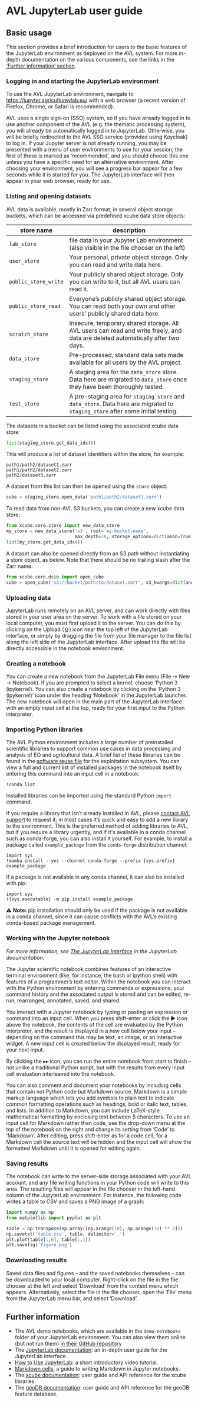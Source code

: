 # AVL JupyterLab user guide

## Basic usage

This section provides a brief introduction for users to the basic features of
the JupyterLab environment as deployed on the AVL system. For more in-depth
documentation on the various components, see the links in the
[‘Further information’ section](#further-information).

### Logging in and starting the JupyterLab environment

To use the AVL JupyterLab environment, navigate to
<https://jupyter.agriculturevlab.eu/> with a web browser (a recent version of
Firefox, Chrome, or Safari is recommended).

AVL uses a single sign-on (SSO) system, so if you have already logged in to
use another component of the AVL (e.g. the thematic processing system),
you will already be automatically logged in to JupyterLab. Otherwise, you
will be briefly redirected to the AVL SSO service (provided using Keycloak)
to log in. If your Jupyter server is not already running, you may be presented
with a menu of user environments to use for your session; the first of these
is marked as ‘recommended’, and you should choose this one unless you have a
specific need for an alternative environment. After choosing your environment,
you will see a progress bar appear for a few seconds while it is started for
you. The JupyterLab interface will then appear in your web browser, ready for
use.

### Listing and opening datasets

AVL data is available, mostly in Zarr format, in several object storage buckets,
which can be accessed via predefined xcube data store objects:

| store name | description |
|---|---|
| `lab_store` | file data in your Jupyter Lab environment (also visible in the file chooser on the left) |
| `user_store` | Your personal, private object storage. Only you can read and write data here. |
| `public_store_write` | Your publicly shared object storage. Only you can write to it, but all AVL users can read it. |
| `public_store_read` | Everyone’s publicly shared object storage. You can read both your own and other users’ publicly shared data here. |
| `scratch_store` | Insecure, temporary shared storage. All AVL users can read and write freely, and data are deleted automatically after two days. |
| `data_store` | Pre-processed, standard data sets made available for all users by the AVL project. |
| `staging_store` | A staging area for the `data_store` store. Data here are migrated to `data_store` once they have been thoroughly tested. |
| `test_store` | A pre-staging area for `staging_store` and `data_store`. Data here are migrated to `staging_store` after some initial testing. |

The datasets in a bucket can be listed using the associated xcube data store:

```python
list(staging_store.get_data_ids())
```

This will produce a list of dataset identifiers within the store, for example:

```
path1/path2/dataset1.zarr
path1/path2/dataset2.zarr
path2/dataset3.zarr
```

A dataset from this list can then be opened using the `store` object:

```python
cube = staging_store.open_data('path1/path2/dataset1.zarr')
```

To read data from non-AVL S3 buckets, you can create a new xcube data store:

```python
from xcube.core.store import new_data_store
my_store = new_data_store('s3', root='my-bucket-name',
                          max_depth=10, storage_options=dict(anon=True))
list(my_store.get_data_ids())
```

A dataset can also be opened directly from an S3 path without instantiating a
store object, as below. Note that there should be no trailing slash after the
Zarr name.

```python
from xcube.core.dsio import open_cube
cube = open_cube('s3://bucket/path/to/dataset.zarr', s3_kwargs=dict(anon=True))
```


### Uploading data

JupyterLab runs remotely on an AVL server, and can work directly with files
stored in your user area on the server. To work with a file stored on your
local computer, you must first upload it to the server. You can do this by
clicking on the Upload (⇪) icon near the top left of the JupyterLab interface,
or simply by dragging the file from your file manager to the file list along
the left side of the JupyterLab interface. After upload the file will be
directly accessible in the notebook environment.

### Creating a notebook

You can create a new notebook from the JupyterLab File menu (File → New →
Notebook). If you are prompted to select a kernel, choose ‘Python 3 (ipykernel).
You can also create a notebook by clicking on the ‘Python 3 (ipykernel)’ icon
under the heading ‘Notebook’ in the JupyterLab launcher. The new notebook
will open in the main part of the JupyterLab interface with an empty input cell
at the top, ready for your first input to the Python interpreter.

### Importing Python libraries

The AVL Python environment includes a large number of preinstalled scientific
libraries to support common use cases in data processing and analysis of EO
and agricultural data. A brief list of these libraries can be found in the
[software reuse file](../../design/reuse.md#software-used-in-exploitation-subsystem)
for the exploitation subsystem. You can view a full and current list of 
installed packages in the notebook itself by entering this command into an
input cell in a notebook:

```
!conda list
```

Installed libraries can be imported using the standard Python `import` command.

If you require a library that isn’t already installed in AVL, please 
[contact AVL support](https://agriculturevlab.eu/index.php/interact/support/)
to request it; in most cases it’s quick and easy to add a new library to the
environment. This is the preferred method of adding libraries to AVL, but if
you require a library urgently, and if it's available in a conda channel such
as conda-forge, you can also install it yourself. For example, to install
a package called `example_package` from the `conda-forge` distribution
channel:

```
import sys
!mamba install --yes --channel conda-forge --prefix {sys.prefix} example_package
```

If a package is not available in any conda channel, it can also be installed
with pip:

```
import sys
!{sys.executable} -m pip install example_package
```

⚠ **Note:** pip installation should only be used if the package is not
available in a conda channel, since it can cause conflicts with the AVL’s
existing conda-based package management.

### Working with the Jupyter notebook

*For more information, see
[The JupyterLab Interface](https://jupyterlab.readthedocs.io/en/stable/user/interface.html)
in the JupyterLab documentation.*

The Jupyter scientific notebook combines features of an interactive terminal
environment (like, for instance, the bash or ipython shell) with features of a
programmer’s text editor. Within the notebook you can interact with the Python
environment by entering commands or expressions; your command history and the
associated output is stored and can be edited, re-run, rearranged, annotated,
saved, and shared.

You interact with a Jupyter notebook by typing or pasting an expression or
command into an input cell. When you press shift-enter or click the ▶ icon
above the notebook, the contents of the cell are evaluated by the Python
interpreter, and the result is displayed in a new cell below your input –
depending on the command this may be text, an image, or an interactive widget.
A new input cell is created below the displayed result, ready for your next
input.

By clicking the ▸▸ icon, you can run the entire notebook from start to finish
– not unlike a traditional Python script, but with the results from every
input cell evaluation interleaved into the notebook.

You can also comment and document your notebooks by including cells that
contain not Python code but Markdown source. Markdown is a simple markup
language which lets you add symbols to plain text to indicate common formatting
operations such as headings, bold or italic text, tables, and lists. In
addition to Markdown, you can include LaTeX-style mathematical formatting
by enclosing text between $ characters. To use an input cell for Markdown
rather than code, use the drop-down menu at the top of the notebook on the
right and change its setting from ‘Code’ to ‘Markdown’. After editing, press
shift-enter as for a code cell; for a Markdown cell the source text will be
hidden and the input cell will show the formatted Markdown until it is
opened for editing again.

### Saving results

The notebook can write to the server-side storage associated with your AVL
account, and any file writing functions in your Python code will write to
this area. The resulting files will appear in the file chooser in the left-hand
column of the  JupyterLab environment. For instance, the following code writes a
table to CSV and saves a PNG image of a graph:

```python
import numpy as np
from matplotlib import pyplot as plt

table = np.transpose(np.array([np.arange(10), np.arange(10) ** 2]))
np.savetxt('table.csv', table, delimiter=',')
plt.plot(table[:,0], table[:,1])
plt.savefig('figure.png')
```

### Downloading results

Saved data files and figures – and the saved notebooks themselves – can be
downloaded to your local computer. Right-click on the file in the file chooser
at the left and select ‘Download’ from the context menu which appears.
Alternatively, select the file in the file chooser, open the ‘File’ menu from
the JupyterLab menu bar, and select ‘Download’.

## Further information

 - The AVL demo notebooks, which are available in the `demo-notebooks` folder
   of your JupyterLab environment. You can also view them online (but not
   run them) [in their GitHub
   repository](https://github.com/agriculture-vlab/demo-notebooks)
 - The [JupyterLab documentation](https://jupyterlab.readthedocs.io/):
   an in-depth user guide for the JupyterLab interface.
 - [How to Use JupyterLab](https://www.youtube.com/watch?v=A5YyoCKxEOU):
   a short introductory video tutorial.
 - [Markdown cells](https://jupyter-notebook.readthedocs.io/en/stable/examples/Notebook/Working%20With%20Markdown%20Cells.html),
   a guide to writing Markdown in Jupyter notebooks.
 - The [xcube documentation](https://xcube.readthedocs.io/): user
   guide and API reference for the xcube libraries.
 - The [geoDB documentation](https://xcube-geodb.readthedocs.io/): user
   guide and API reference for the geoDB feature database.
